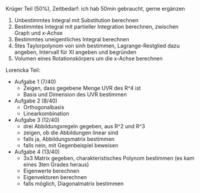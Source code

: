 Krüger Teil (50%), Zeitbedarf: ich hab 50min gebraucht, gerne ergänzen

1. Unbestimmtes Integral mit Substitution berechnen
2. Bestimmtes Integral mit partieller Integration berechnen, zwischen Graph und x-Achse
3. Bestimmtes uneigentliches Integral berechnen
4. 5tes Taylorpolynom von sinh bestimmen, Lagrange-Restglied dazu angeben, Intervall für XI angeben und begründen
5. Volumen eines Rotationskörpers um die x-Achse berechnen

Lorencka Teil:

- Aufgabe 1 (7/40)
  - Zeigen, dass gegebene Menge UVR des R^4 ist
  - Basis und Dimension des UVR bestimmen
- Aufgabe 2 (8/40)
  - Orthogonalbasis
  - Linearkombination
- Aufgabe 3 (12/40)
  - drei Abbildungsregeln gegeben, aus R^2 und R^3
  - zeigen, ob die Abbildungen linear sind
  - falls ja, Abbildungsmatrix bestimmen
  - falls nein, mit Gegenbeispiel beweisen
- Aufgabe 4 (13/40)
  - 3x3 Matrix gegeben, charakteristisches Polynom bestimmen (es kam eines 3ten Grades heraus)
  - Eigenwerte berechnen
  - Eigenvektoren berechnen
  - falls möglich, Diagonalmatrix bestimmen